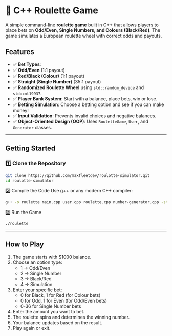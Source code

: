 # 🎰 C++ Roulette Game

A simple command-line **roulette game** built in C++ that allows players to place bets on **Odd/Even, Single Numbers, and Colours (Black/Red)**. The game simulates a European roulette wheel with correct odds and payouts.

## Features
- ✅ **Bet Types**:
- ✅ **Odd/Even** (1:1 payout)
- ✅ **Red/Black (Colour)** (1:1 payout)
- ✅ **Straight (Single Number)** (35:1 payout)
- ✅ **Randomized Roulette Wheel** using `std::random_device` and `std::mt19937`.
- ✅ **Player Bank System**: Start with a balance, place bets, win or lose.
- ✅ **Betting Simulation**: Choose a betting option and see if you can make money!
- ✅ **Input Validation**: Prevents invalid choices and negative balances.
- ✅ **Object-Oriented Design (OOP)**: Uses `RouletteGame`, `User`, and `Generator` classes.

---

## Getting Started

### **1️⃣ Clone the Repository**
```bash
git clone https://github.com/maxfleetdev/roulotte-simulator.git
cd roulotte-simulator
```

2️⃣ Compile the Code
Use g++ or any modern C++ compiler:
```bash
g++ -o roulette main.cpp user.cpp roulette.cpp number-generator.cpp -std=c++17
```

3️⃣ Run the Game
```bash
./roulette
```

---
## How to Play
1. The game starts with $1000 balance.
2. Choose an option type:
   - 1 → Odd/Even
   - 2 → Single Number
   - 3 → Black/Red
   - 4 → Simulation
3. Enter your specific bet:
   - 0 for Black, 1 for Red (for Colour bets)
   - 0 for Odd, 1 for Even (for Odd/Even bets)
   - 0-36 for Single Number bets
4. Enter the amount you want to bet.
5. The roulette spins and determines the winning number.
6. Your balance updates based on the result.
7. Play again or exit.
